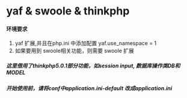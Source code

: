 # yaf & swoole & thinkphp
#### 环境要求
1. yaf 扩展,并且在php.ini 中添加配置 yaf.use_namespace = 1
2. 如果要用到 swoole相关功能，则需要 swoole 扩展

#####  这里借用了thinkphp5.0.1部分功能，如session input, 数据库操作类DB和MODEL

##### 开始使用前，请将conf中application.ini-default 改成application.ini
